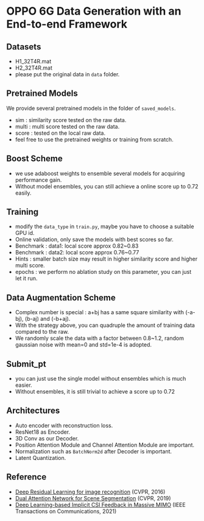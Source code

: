 # OPPO 6G Data Generation with an End-to-end Framework

## Datasets
- H1_32T4R.mat
- H2_32T4R.mat
- please put the original data in `data` folder.

## Pretrained Models
We provide several pretrained models in the folder of `saved_models`.
- sim : similarity score tested on the raw data.
- multi : multi score tested on the raw data.
- score : tested on the local raw data.
- feel free to use the pretrained weights or training from scratch.

## Boost Scheme
- we use adaboost weights to ensemble several models for acquiring performance gain. 
- Without model ensembles, you can still achieve a online score up to 0.72 easily.

## Training
- modify the `data_type` in `train.py`, maybe you have to choose a suitable GPU id.
- Online validation, only save the models with best scores so far.
- Benchmark : data1: local score approx 0.82~0.83
- Benchmark : data2: local score approx 0.76~0.77
- Hints : smaller batch size may result in higher similarity score and higher multi score.
- epochs : we perform no ablation study on this parameter, you can just let it run.

## Data Augmentation Scheme
- Complex number is special : a+bj has a same square similarity with (-a-bj), (b-aj) and (-b+aj).
- With the strategy above, you can quadruple the amount of training data compared to the raw.
- We randomly scale the data with a factor between 0.8~1.2, random gaussian noise with mean=0 and std=1e-4 is adopted.

## Submit_pt
- you can just use the single model without ensembles which is much easier.
- Without ensembles, it is still trivial to achieve a score up to 0.72

## Architectures
- Auto encoder with reconstruction loss.
- ResNet18 as Encoder.
- 3D Conv as our Decoder.
- Position Attention Module and Channel Attention Module are important.
- Normalization such as `BatchNorm2d` after Decoder is important.
- Latent Quantization.

## Reference
- [Deep Residual Learning for image recognition](https://openaccess.thecvf.com/content_cvpr_2016/papers/He_Deep_Residual_Learning_CVPR_2016_paper.pdf) (CVPR, 2016)
- [Dual Attention Network for Scene Segmentation](https://openaccess.thecvf.com/content_CVPR_2019/papers/Fu_Dual_Attention_Network_for_Scene_Segmentation_CVPR_2019_paper.pdf) (CVPR, 2019)
- [Deep Learning-based Implicit CSI Feedback in Massive MIMO](https://arxiv.org/pdf/2105.10100.pdf) (IEEE Transactions on Communications, 2021)

